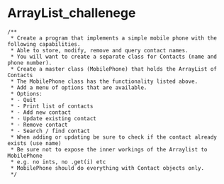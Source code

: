 # ArrayList_challenege

	/**
	 * Create a program that implements a simple mobile phone with the following capabilities.
	 * Able to store, modify, remove and query contact names.
	 * You will want to create a separate class for Contacts (name and phone number).
	 * Create a master class (MobilePhone) that holds the ArrayList of Contacts
	 * The MobilePhone class has the functionality listed above.
	 * Add a menu of options that are available.
	 * Options:  
	 * - Quit
	 * - Print list of contacts
	 * - Add new contact
	 * - Update existing contact
	 * - Remove contact
	 * - Search / find contact
	 * When adding or updating be sure to check if the contact already exists (use name)
	 * Be sure not to expose the inner workings of the Arraylist to MobilePhone
	 * e.g. no ints, no .get(i) etc
	 * MobilePhone should do everything with Contact objects only.
	 */
